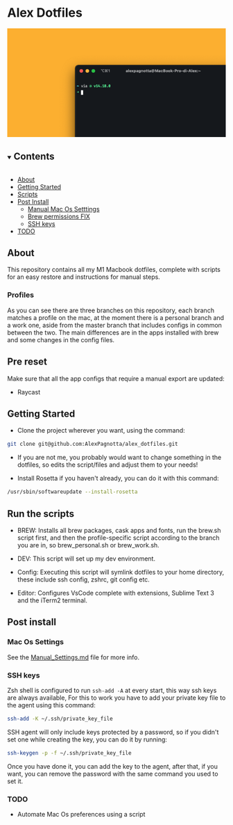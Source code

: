 # Alex Dotfiles

<img src="cover.png">

<details open="open">
  <summary><h2 style="display: inline-block">Contents</h2></summary>
  <ul>
    <li>
      <a href="#about">About</a>
    </li>
    <li>
      <a href="#getting-started">Getting Started</a>
    </li>
    <li><a href="#run-the-scripts">Scripts</a>
    </li>
    <li><a href="#post-install">Post Install</a>
    <ul>
        <li><a href="#mac-os-settings">Manual Mac Os Setttings</a></li>
        <li><a href="#brew-permissions-fix">Brew permissions FIX</a></li>
        <li><a href="#ssh-keys">SSH keys</a></li>
    </ul>
    <li><a href="#todo">TODO</a></li>
  </ul>
</details>

## About

This repository contains all my M1 Macbook dotfiles, complete with scripts for an easy restore and instructions for manual steps.

### Profiles

As you can see there are three branches on this repository, each branch matches a profile on the mac, at the moment there is a personal branch and a work one, aside from the master branch that includes configs in common between the two.
The main differences are in the apps installed with brew and some changes in the config files.

## Pre reset

Make sure that all the app configs that require a manual export are updated:

- Raycast

## Getting Started

- Clone the project wherever you want, using the command:

```bash
git clone git@github.com:AlexPagnotta/alex_dotfiles.git
```

- If you are not me, you probably would want to change something in the dotfiles, so edits the script/files and adjust them to your needs!

- Install Rosetta if you haven't already, you can do it with this command:

```bash
/usr/sbin/softwareupdate --install-rosetta
```

## Run the scripts

- BREW:
  Installs all brew packages, cask apps and fonts, run the brew.sh script first, and then the profile-specific script according to the branch you are in, so brew_personal.sh or brew_work.sh.

- DEV: This script will set up my dev environment.

- Config: Executing this script will symlink dotfiles to your home directory, these include ssh config, zshrc, git config etc.

- Editor: Configures VsCode complete with extensions, Sublime Text 3 and the iTerm2 terminal.

## Post install

### Mac Os Settings

See the <a href="Manual_Settings.md">Manual_Settings.md</a> file for more info.

### SSH keys

Zsh shell is configured to run `ssh-add -A` at every start, this way ssh keys are always available,
For this to work you have to add your private key file to the agent using this command:

```bash
ssh-add -K ~/.ssh/private_key_file
```

SSH agent will only include keys protected by a password, so if you didn't set one while creating the key, you can do it by running:

```bash
ssh-keygen -p -f ~/.ssh/private_key_file
```

Once you have done it, you can add the key to the agent, after that, if you want, you can remove the password with the same command you used to set it.

### TODO

- Automate Mac Os preferences using a script
